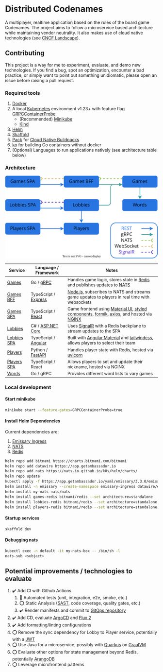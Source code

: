 # Distributed Codenames

A multiplayer, realtime application based on the rules of the board game Codenames. The project aims to follow a microservice based architecture while maintaining vendor neutrality. It also makes use of cloud native technologies (see [CNCF Landscape](https://landscape.cncf.io/)).

## Contributing

This project is a way for me to experiment, evaluate, and demo new technologies. If you find a bug, spot an optimization, encounter a bad practice, or simply want to point out something unidiomatic, please open an issue before raising a pull request.

### Required tools

1. [Docker](https://www.docker.com/products/docker-desktop)
1. A local [Kubernetes](https://kubernetes.io/) environment v1.23+ with feature flag [GRPCContainerProbe](https://kubernetes.io/docs/tasks/configure-pod-container/configure-liveness-readiness-startup-probes/#define-a-grpc-liveness-probe)
   - (Recommended) [Minikube](https://minikube.sigs.k8s.io/docs/start/)
   - [Kind](https://kind.sigs.k8s.io/docs/user/quick-start/)
1. [Helm](https://helm.sh/docs/intro/quickstart/)
1. [Skaffold](https://skaffold.dev/docs/install/)
1. [Pack](https://buildpacks.io/docs/tools/pack/) for [Cloud Native Buildpacks](https://buildpacks.io)
1. [ko](https://github.com/google/ko) for building Go containers without docker
1. (Optional) Languages to run applications natively (see architecture table below)

### Architecture

![Architecture graph](/docs/img/architecture.svg)

| Service                             | Language / Framework                                                                       | Notes                                                                                                                                                                                                                                                  |
| ----------------------------------- | ------------------------------------------------------------------------------------------ | ------------------------------------------------------------------------------------------------------------------------------------------------------------------------------------------------------------------------------------------------------ |
| [Games](services/games)             | Go / [gRPC](https://grpc.io/)                                                              | Handles game logic, stores state in [Redis](https://redis.io/) and publishes updates to [NATS](https://nats.io/)                                                                                                                                       |
| [Games BFF](services/games-bff)     | TypeScript / [Express](https://expressjs.com/)                                             | [Node.js](https://nodejs.org), subscribes to NATS and streams game updates to players in real time with websockets                                                                                                                                     |
| [Games SPA](services/games-spa)     | TypeScript / [React](https://reactjs.org/)                                                 | Game frontend using [Material UI](https://material-ui.com/), [styled components](https://styled-components.com/), [formik](https://github.com/formium/formik), [axios](https://github.com/axios/axios), and hosted via [NGINX](https://www.nginx.com/) |
| [Lobbies](services/lobbies)         | C# / [ASP&#46;NET Core](https://docs.microsoft.com/en-us/aspnet/core/?view=aspnetcore-5.0) | Uses [SignalR](https://dotnet.microsoft.com/apps/aspnet/signalr) with a Redis backplane to stream updates to the SPA                                                                                                                                   |
| [Lobbies SPA](services/lobbies-spa) | TypeScript / [Angular](https://angular.io/)                                                | Built with [Angular Material](https://material.angular.io/) and [tailwindcss](https://tailwindcss.com/), allows players to select their team                                                                                             |
| [Players](services/players)         | Python / [FastAPI](https://fastapi.tiangolo.com/)                                          | Handles player state with Redis, hosted via [uvicorn](https://www.uvicorn.org/)                                                                                                                                                                        |
| [Players SPA](services/players-spa) | TypeScript / React                                                                         | Allows players to set and update their nickname, hosted via NGINX                                                                                                                                                                                      |
| [Words](services/words)             | Go / gRPC                                                                                  | Provides different word lists to vary games                                                                                                                                                                                                            |

### Local development

#### Start minikube

```sh
minikube start --feature-gates=GRPCContainerProbe=true
```

#### Install Helm Dependencies

Current dependencies are:

1. [Emissary Ingress](https://github.com/emissary-ingress/emissary)
1. [NATS](https://nats.io/)
1. [Redis](https://redis.io/)

```sh
helm repo add bitnami https://charts.bitnami.com/bitnami
helm repo add datawire https://app.getambassador.io
helm repo add nats https://nats-io.github.io/k8s/helm/charts/
helm repo update
kubectl apply -f https://app.getambassador.io/yaml/emissary/3.3.0/emissary-crds.yaml
helm install -n emissary --create-namespace emissary-ingress datawire/emissary-ingress
helm install my-nats nats/nats
helm install games-redis bitnami/redis --set architecture=standalone
helm install lobbies-redis bitnami/redis --set architecture=standalone
helm install players-redis bitnami/redis --set architecture=standalone
```

#### Startup services

```sh
skaffold dev
```

#### Debugging nats

```sh
kubectl exec -n default -it my-nats-box -- /bin/sh -l
nats-sub <subject>
```

## Potential improvements / technologies to evaluate

1. :heavy_check_mark: Add CI with Github Actions
   1. :construction: Automated tests (unit, integration, e2e, smoke, etc.)
   1. :o: Static Analysis ([SAST](https://owasp.org/www-community/Source_Code_Analysis_Tools), code coverage, quality gates, etc.)
   1. :heavy_check_mark: Render manifests and commit to [GitOps repository](https://github.com/deesejohn/distributed-codenames-cluster)
1. :heavy_check_mark: Add CD, evaluate [ArgoCD](https://argoproj.github.io/argo-cd/) and [Flux 2](https://github.com/fluxcd/flux2)
1. :heavy_check_mark: Add formatting/linting configurations
1. :o: Remove the sync dependency for Lobby to Player service, potentially with a [JWT](https://jwt.io/)
1. :o: Use Java for a microservice, possibly with [Quarkus](https://quarkus.io/) on [GraalVM](https://www.graalvm.org/)
1. :o: Evaluate other options for state management beyond Redis, potentially [ArangoDB](https://www.arangodb.com/)
1. :o: Leverage microfrontend patterns
